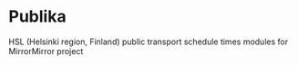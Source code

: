 # Publika
HSL (Helsinki region, Finland) public transport schedule times modules for MirrorMirror project
